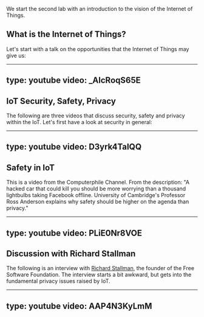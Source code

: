 We start the second lab with an introduction to the vision of the Internet of Things. 


## What is the Internet of Things?

Let's start with a talk on the opportunities that the Internet of Things may give us:

<!-- 16:37 -->

---
type: youtube
video: _AlcRoqS65E
---


## IoT Security, Safety, Privacy

The following are three videos that discuss security, safety and privacy within the IoT. Let's first have a look at security in general:

<!-- 15:15 -->

---
type: youtube
video: D3yrk4TaIQQ
---


## Safety in IoT

<!-- 7:48 -->

This is a video from the Computerphile Channel. From the description: "A hacked car that could kill you should be more worrying than a thousand lightbulbs taking Facebook offline. University of Cambridge's Professor Ross Anderson explains why safety should be higher on the agenda than privacy." 

---
type: youtube
video: PLiE0Nr8VOE
---


## Discussion with Richard Stallman

<!-- 17:37  -->

The following is an interview with [Richard Stallman](https://en.wikipedia.org/wiki/Richard_Stallman), the founder of the Free Software Foundation. The interview starts a bit awkward, but gets into the fundamental privacy issues raised by IoT. 

---
type: youtube
video: AAP4N3KyLmM
---